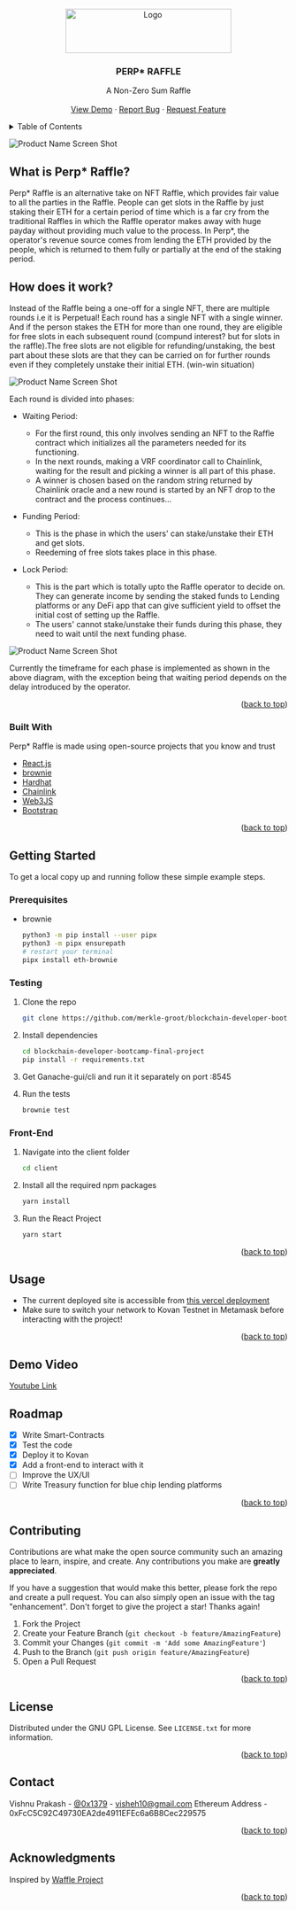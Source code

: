 <div id="top"></div>

<!-- PROJECT LOGO -->
<br />
<div align="center">
  <a href="https://github.com/othneildrew/Best-README-Template">
    <img src="images/logo.png" alt="Logo" width="300" height="80">
  </a>

  <h3 align="center">PERP* RAFFLE</h3>

  <p align="center">
    A Non-Zero Sum Raffle
    <br />
    <br />
    <a href="https://youtu.be/8P3zttYnnFI">View Demo</a>
    ·
    <a href="https://github.com/merkle-groot/blockchain-developer-bootcamp-final-project/issues">Report Bug</a>
    ·
    <a href="https://github.com/merkle-groot/blockchain-developer-bootcamp-final-project/issues">Request Feature</a>
  </p>
</div>



<!-- TABLE OF CONTENTS -->
<details>
  <summary>Table of Contents</summary>
  <ol>
    <li>
      <a href="#about-the-project">About The Project</a>
      <ul>
        <li><a href="#built-with">Built With</a></li>
      </ul>
    </li>
    <li>
      <a href="#getting-started">Getting Started</a>
      <ul>
        <li><a href="#prerequisites">Prerequisites</a></li>
        <li><a href="#installation">Installation</a></li>
      </ul>
    </li>
    <li><a href="#usage">Usage</a></li>
    <li><a href="#roadmap">Roadmap</a></li>
    <li><a href="#contributing">Contributing</a></li>
    <li><a href="#license">License</a></li>
    <li><a href="#contact">Contact</a></li>
    <li><a href="#acknowledgments">Acknowledgments</a></li>
  </ol>
</details>



<!-- ABOUT THE PROJECT
## About The Project -->

![Product Name Screen Shot](./images/screenshot.png)
## What is Perp* Raffle?
Perp* Raffle is an alternative take on NFT Raffle, which provides fair value to all the parties in the Raffle. People can get slots in the Raffle by just staking their ETH for a certain period of time which is a far cry from the traditional Raffles in which the Raffle operator makes away with huge payday without providing much value to the process. In Perp*, the operator's revenue source comes from lending the ETH provided by the people, which is returned to them fully or partially at the end of the staking period. 

## How does it work?
Instead of the Raffle being a one-off for a single NFT, there are multiple rounds i.e it is Perpetual! Each round has a single NFT with a single winner. And if the person stakes the ETH for more than one round, they are eligible for free slots in each subsequent round (compund interest? but for slots in the raffle).The free slots are not eligible for refunding/unstaking, the best part about these slots are that they can be carried on for further rounds even if they completely unstake their initial ETH. (win-win situation)

![Product Name Screen Shot](./images/Rounds.png)


Each round is divided into phases:

* Waiting Period:
  * For the first round, this only involves sending an NFT to the Raffle contract which initializes all the parameters needed for its functioning.
  * In the next rounds, making a VRF coordinator call to Chainlink, waiting for the result and picking a winner is all part of this phase.
  * A winner is chosen based on the random string returned by Chainlink oracle and a new round is started by an NFT drop to the contract and the process continues...

* Funding Period:
  * This is the phase in which the users' can stake/unstake their ETH and get slots.
  * Reedeming of free slots takes place in this phase.

* Lock Period:
  * This is the part which is totally upto the Raffle operator to decide on. They can generate income by sending the staked funds to Lending platforms or any DeFi app that can give sufficient yield to offset the initial cost of setting up the Raffle.
  * The users' cannot stake/unstake their funds during this phase, they need to wait until the next funding phase.





![Product Name Screen Shot](./images/PhasesBG.png)

Currently the timeframe for each phase is implemented as shown in the above diagram, with the exception being that waiting period depends on the delay introduced by the operator.

<p align="right">(<a href="#top">back to top</a>)</p>



### Built With

Perp* Raffle is made using open-source projects that you know and trust

* [React.js](https://reactjs.org/)
* [brownie](https://eth-brownie.readthedocs.io/en/stable/)
* [Hardhat](https://hardhat.org/)
* [Chainlink](https://chain.link/)
* [Web3JS](https://web3js.readthedocs.io/en/v1.5.2/)
* [Bootstrap](https://getbootstrap.com)


<p align="right">(<a href="#top">back to top</a>)</p>



<!-- GETTING STARTED -->
## Getting Started

To get a local copy up and running follow these simple example steps.

### Prerequisites
* brownie
  ```sh
  python3 -m pip install --user pipx
  python3 -m pipx ensurepath
  # restart your terminal
  pipx install eth-brownie
  ```

### Testing
1. Clone the repo
   ```sh
   git clone https://github.com/merkle-groot/blockchain-developer-bootcamp-final-project.git
   ```
3. Install dependencies
   ```sh
   cd blockchain-developer-bootcamp-final-project
   pip install -r requirements.txt
   ```
4. Get Ganache-gui/cli and run it it separately on port :8545

5. Run the tests
    ```sh
    brownie test
    ```
  
### Front-End
1. Navigate into the client folder
    ```sh
    cd client
    ```
2. Install all the required npm packages
    ```sh
    yarn install
    ```
3. Run the React Project
    ```sh
    yarn start
    ```

<p align="right">(<a href="#top">back to top</a>)</p>



<!-- USAGE EXAMPLES -->
## Usage
* The current deployed site is accessible from [this vercel deployment](https://blockchain-developer-bootcamp-final-project-o3kctl86i-bat-fleck.vercel.app/)
* Make sure to switch your network to Kovan Testnet in Metamask before interacting with the project!

<p align="right">(<a href="#top">back to top</a>)</p>

## Demo Video
[Youtube Link](https://youtu.be/8P3zttYnnFI)

<!-- ROADMAP -->
## Roadmap

- [x] Write Smart-Contracts
- [x] Test the code
- [x] Deploy it to Kovan
- [x] Add a front-end to interact with it
- [ ] Improve the UX/UI
- [ ] Write Treasury function for blue chip lending platforms

<p align="right">(<a href="#top">back to top</a>)</p>



<!-- CONTRIBUTING -->
## Contributing

Contributions are what make the open source community such an amazing place to learn, inspire, and create. Any contributions you make are **greatly appreciated**.

If you have a suggestion that would make this better, please fork the repo and create a pull request. You can also simply open an issue with the tag "enhancement".
Don't forget to give the project a star! Thanks again!

1. Fork the Project
2. Create your Feature Branch (`git checkout -b feature/AmazingFeature`)
3. Commit your Changes (`git commit -m 'Add some AmazingFeature'`)
4. Push to the Branch (`git push origin feature/AmazingFeature`)
5. Open a Pull Request

<p align="right">(<a href="#top">back to top</a>)</p>



<!-- LICENSE -->
## License

Distributed under the GNU GPL License. See `LICENSE.txt` for more information.

<p align="right">(<a href="#top">back to top</a>)</p>



<!-- CONTACT -->
## Contact
Vishnu Prakash - [@0x1379](https://twitter.com/0x1379) - visheh10@gmail.com
Ethereum Address - 0xFcC5C92C49730EA2de4911EFEc6a6B8Cec229575 

<p align="right">(<a href="#top">back to top</a>)</p>



<!-- ACKNOWLEDGMENTS -->
## Acknowledgments

Inspired by [Waffle Project](https://github.com/Anish-Agnihotri/waffle)

<p align="right">(<a href="#top">back to top</a>)</p>

